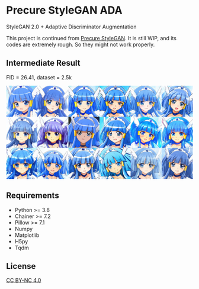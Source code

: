 # Precure StyleGAN ADA

StyleGAN 2.0 + Adaptive Discriminator Augmentation

This project is continued from [Precure StyleGAN](https://github.com/curegit/precure-stylegan).
It is still WIP, and its codes are extremely rough.
So they might not work properly.

## Intermediate Result

FID = 26.41, dataset = 2.5k

![](examples/beauty.png)

## Requirements

- Python >= 3.8
- Chainer >= 7.2
- Pillow >= 7.1
- Numpy
- Matplotlib
- H5py
- Tqdm

## License

[CC BY-NC 4.0](LICENSE)
